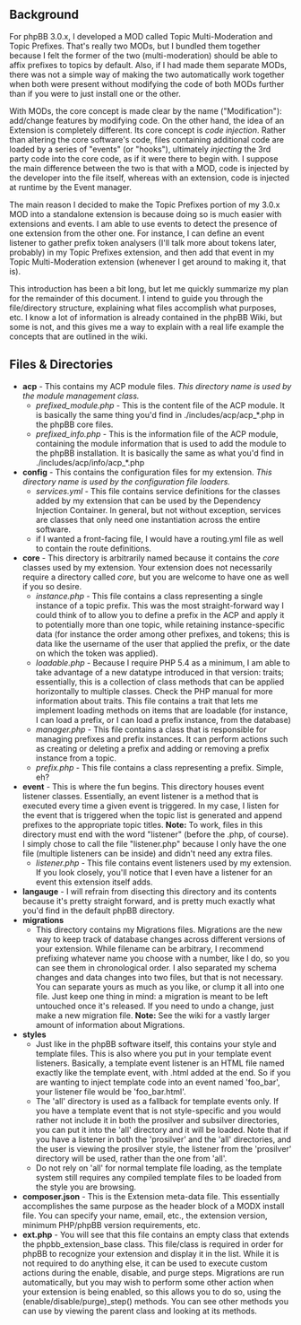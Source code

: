 Background
------
For phpBB 3.0.x, I developed a MOD called Topic Multi-Moderation and Topic Prefixes. That's really two MODs, but I bundled them together because I felt the former of the two (multi-moderation) should be able to affix prefixes to topics by default. Also, if I had made them separate MODs, there was not a simple way of making the two automatically work together when both were present without modifying the code of both MODs further than if you were to just install one or the other.

With MODs, the core concept is made clear by the name ("Modification"): add/change features by modifying code. On the other hand, the idea of an Extension is completely different. Its core concept is *code injection*. Rather than altering the core software's code, files containing additional code are loaded by a series of "events" (or "hooks"), ultimately *injecting* the 3rd party code into the core code, as if it were there to begin with. I suppose the main difference between the two is that with a MOD, code is injected by the developer into the file itself, whereas with an extension, code is injected at runtime by the Event manager.

The main reason I decided to make the Topic Prefixes portion of my 3.0.x MOD into a standalone extension is because doing so is much easier with extensions and events. I am able to use events to detect the presence of one extension from the other one. For instance, I can define an event listener to gather prefix token analysers (I'll talk more about tokens later, probably) in my Topic Prefixes extension, and then add that event in my Topic Multi-Moderation extension (whenever I get around to making it, that is).

This introduction has been a bit long, but let me quickly summarize my plan for the remainder of this document. I intend to guide you through the file/directory structure, explaining what files accomplish what purposes, etc. I know a lot of information is already contained in the phpBB Wiki, but some is not, and this gives me a way to explain with a real life example the concepts that are outlined in the wiki.


Files & Directories
-------
- **acp** - This contains my ACP module files. *This directory name is used by the module management class.*
    - *prefixed_module.php* - This is the content file of the ACP module. It is basically the same thing you'd find in ./includes/acp/acp_*.php in the phpBB core files.
    - *prefixed_info.php* - This is the information file of the ACP module, containing the module information that is used to add the module to the phpBB installation. It is basically the same as what you'd find in ./includes/acp/info/acp_*.php
- **config** - This contains the configuration files for my extension. *This directory name is used by the configuration file loaders.*
    - *services.yml* - This file contains service definitions for the classes added by my extension that can be used by the Dependency Injection Container. In general, but not without exception, services are classes that only need one instantiation across the entire software.
    - if I wanted a front-facing file, I would have a routing.yml file as well to contain the route definitions.
- **core** - This directory is arbitrarily named because it contains the *core* classes used by my extension. Your extension does not necessarily require a directory called *core*, but you are welcome to have one as well if you so desire.
    - *instance.php* - This file contains a class representing a single instance of a topic prefix. This was the most straight-forward way I could think of to allow you to define a prefix in the ACP and apply it to potentially more than one topic, while retaining instance-specific data (for instance the order among other prefixes, and tokens; this is data like the username of the user that applied the prefix, or the date on which the token was applied).
    - *loadable.php* - Because I require PHP 5.4 as a minimum, I am able to take advantage of a new datatype introduced in that version: traits; essentially, this is a collection of class methods that can be applied horizontally to multiple classes. Check the PHP manual for more information about traits. This file contains a trait that lets me implement loading methods on items that are loadable (for instance, I can load a prefix, or I can load a prefix instance, from the database)
    - *manager.php* - This file contains a class that is responsible for managing prefixes and prefix instances. It can perform actions such as creating or deleting a prefix and adding or removing a prefix instance from a topic.
    - *prefix.php* - This file contains a class representing a prefix. Simple, eh?
- **event** - This is where the fun begins. This directory houses event listener classes. Essentially, an event listener is a method that is executed every time a given event is triggered. In my case, I listen for the event that is triggered when the topic list is generated and append prefixes to the appropriate topic titles. **Note:** To work, files in this directory must end with the word "listener" (before the .php, of course). I simply chose to call the file "listener.php" because I only have the one file (multiple listeners can be inside) and didn't need any extra files.
    - *listener.php* - This file contains event listeners used by my extension. If you look closely, you'll notice that I even have a listener for an event this extension itself adds.
- **langauge** - I will refrain from disecting this directory and its contents because it's pretty straight forward, and is pretty much exactly what you'd find in the default phpBB directory.
- **migrations**
   - This directory contains my Migrations files. Migrations are the new way to keep track of database changes across different versions of your extension. While filename can be arbitrary, I recommend prefixing whatever name you choose with a number, like I do, so you can see them in chronological order. I also separated my schema changes and data changes into two files, but that is not necessary. You can separate yours as much as you like, or clump it all into one file. Just keep one thing in mind: a migration is meant to be left untouched once it's released. If you need to undo a change, just make a new migration file. **Note:** See the wiki for a vastly larger amount of information about Migrations.
- **styles**
    - Just like in the phpBB software itself, this contains your style and template files. This is also where you put in your template event listeners. Basically, a template event listener is an HTML file named exactly like the template event, with .html added at the end. So if you are wanting to inject template code into an event named 'foo_bar', your listener file would be 'foo_bar.html'.
    - The 'all' directory is used as a fallback for template events only. If you have a template event that is not style-specific and you would rather not include it in both the prosilver and subsilver directories, you can put it into the 'all' directory and it will be loaded. Note that if you have a listener in both the 'prosilver' and the 'all' directories, and the user is viewing the prosilver style, the listener from the 'prosilver' directory will be used, rather than the one from 'all'.
    - Do not rely on 'all' for normal template file loading, as the template system still requires any compiled template files to be loaded from the style you are browsing.
- **composer.json** - This is the Extension meta-data file. This essentially accomplishes the same purpose as the header block of a MODX install file. You can specify your name, email, etc., the extension version, minimum PHP/phpBB version requirements, etc.
- **ext.php** - You will see that this file contains an empty class that extends the phpbb_extension_base class. This file/class is required in order for phpBB to recognize your extension and display it in the list. While it is not required to do anything else, it can be used to execute custom actions during the enable, disable, and purge steps. Migrations are run automatically, but you may wish to perform some other action when your extension is being enabled, so this allows you to do so, using the (enable/disable/purge)_step() methods. You can see other methods you can use by viewing the parent class and looking at its methods.
